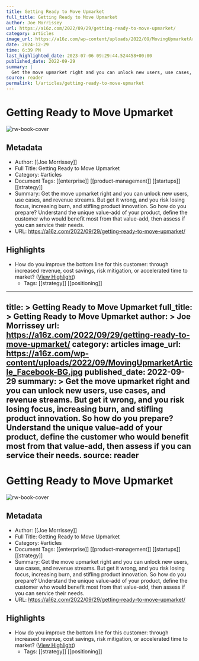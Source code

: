 ```yaml
---
title: Getting Ready to Move Upmarket
full_title: Getting Ready to Move Upmarket
author: Joe Morrissey
url: https://a16z.com/2022/09/29/getting-ready-to-move-upmarket/
category: articles
image_url: https://a16z.com/wp-content/uploads/2022/09/MovingUpmarketArticle_Facebook-BG.jpg
date: 2024-12-29
time: 6:39 PM
last_highlighted_date: 2023-07-06 09:29:44.524458+00:00
published_date: 2022-09-29
summary: |
  Get the move upmarket right and you can unlock new users, use cases, and revenue streams. But get it wrong, and you risk losing focus, increasing burn, and stifling product innovation. So how do you prepare? Understand the unique value-add of your product, define the customer who would benefit most from that value-add, then assess if you can service their needs.
source: reader
permalink: l/articles/getting-ready-to-move-upmarket
---
```

# Getting Ready to Move Upmarket

![rw-book-cover](https://a16z.com/wp-content/uploads/2022/09/MovingUpmarketArticle_Facebook-BG.jpg)

## Metadata
- Author: [[Joe Morrissey]]
- Full Title: Getting Ready to Move Upmarket
- Category: #articles
- Document Tags: [[enterprise]] [[product-management]] [[startups]] [[strategy]] 
- Summary: Get the move upmarket right and you can unlock new users, use cases, and revenue streams. But get it wrong, and you risk losing focus, increasing burn, and stifling product innovation. So how do you prepare? Understand the unique value-add of your product, define the customer who would benefit most from that value-add, then assess if you can service their needs.
- URL: https://a16z.com/2022/09/29/getting-ready-to-move-upmarket/

## Highlights
- How do you improve the bottom line for this customer: through increased revenue, cost savings, risk mitigation, or accelerated time to market? ([View Highlight](https://read.readwise.io/read/01h4n8jenkma627wpphx7g6d31))
    - Tags: [[strategy]] [[positioning]] 


---
title: >
  Getting Ready to Move Upmarket
full_title: >
  Getting Ready to Move Upmarket
author: >
  Joe Morrissey
url: https://a16z.com/2022/09/29/getting-ready-to-move-upmarket/
category: articles
image_url: https://a16z.com/wp-content/uploads/2022/09/MovingUpmarketArticle_Facebook-BG.jpg
published_date: 2022-09-29
summary: >
  Get the move upmarket right and you can unlock new users, use cases, and revenue streams. But get it wrong, and you risk losing focus, increasing burn, and stifling product innovation. So how do you prepare? Understand the unique value-add of your product, define the customer who would benefit most from that value-add, then assess if you can service their needs.
source: reader
---
# Getting Ready to Move Upmarket

![rw-book-cover](https://a16z.com/wp-content/uploads/2022/09/MovingUpmarketArticle_Facebook-BG.jpg)

## Metadata
- Author: [[Joe Morrissey]]
- Full Title: Getting Ready to Move Upmarket
- Category: #articles
- Document Tags: [[enterprise]] [[product-management]] [[startups]] [[strategy]] 
- Summary: Get the move upmarket right and you can unlock new users, use cases, and revenue streams. But get it wrong, and you risk losing focus, increasing burn, and stifling product innovation. So how do you prepare? Understand the unique value-add of your product, define the customer who would benefit most from that value-add, then assess if you can service their needs.
- URL: https://a16z.com/2022/09/29/getting-ready-to-move-upmarket/

## Highlights
- How do you improve the bottom line for this customer: through increased revenue, cost savings, risk mitigation, or accelerated time to market? ([View Highlight](https://read.readwise.io/read/01h4n8jenkma627wpphx7g6d31))
    - Tags: [[strategy]] [[positioning]] 


